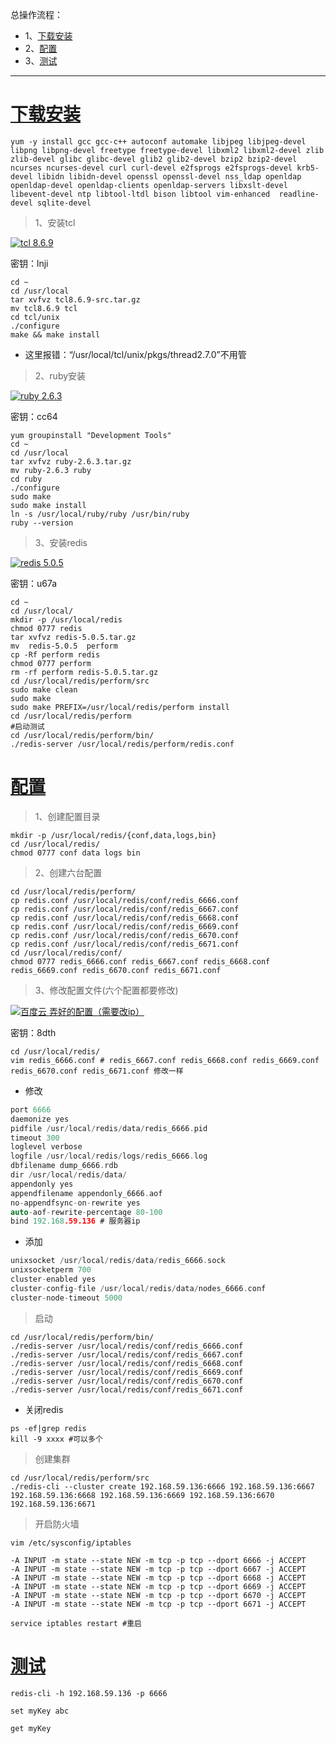 总操作流程：
- 1、[下载安装](#Linux-01)
- 2、[配置](#Linux-02)
- 3、[测试](#Linux-03)

***

# <a name="Linux-01" href="#" >下载安装</a>

```shell
yum -y install gcc gcc-c++ autoconf automake libjpeg libjpeg-devel libpng libpng-devel freetype freetype-devel libxml2 libxml2-devel zlib zlib-devel glibc glibc-devel glib2 glib2-devel bzip2 bzip2-devel ncurses ncurses-devel curl curl-devel e2fsprogs e2fsprogs-devel krb5-devel libidn libidn-devel openssl openssl-devel nss_ldap openldap openldap-devel openldap-clients openldap-servers libxslt-devel libevent-devel ntp libtool-ltdl bison libtool vim-enhanced  readline-devel sqlite-devel
```

>1、安装tcl

[![](https://img.shields.io/badge/tcl-8.6.9-green.svg "tcl 8.6.9")](https://pan.baidu.com/s/1-R081cV9pViNZEDuEablcg)

密钥：lnji

```shell
cd ~
cd /usr/local
tar xvfvz tcl8.6.9-src.tar.gz
mv tcl8.6.9 tcl
cd tcl/unix
./configure 
make && make install
```
- 这里报错：“/usr/local/tcl/unix/pkgs/thread2.7.0”不用管


>2、ruby安装

[![](https://img.shields.io/badge/ruby-2.6.3-green.svg "ruby 2.6.3")](https://pan.baidu.com/s/1bTBcGA1DSgV1wju9Vldbkg)

密钥：cc64

```shell
yum groupinstall "Development Tools"
cd ~
cd /usr/local
tar xvfvz ruby-2.6.3.tar.gz
mv ruby-2.6.3 ruby
cd ruby
./configure
sudo make
sudo make install
ln -s /usr/local/ruby/ruby /usr/bin/ruby
ruby --version
```
>3、安装redis

[![](https://img.shields.io/badge/redis-5.0.5-green.svg "redis 5.0.5")](https://pan.baidu.com/s/1qn5vVs3SDG7wwatLSyuyxg)

密钥：u67a

```shell
cd ~
cd /usr/local/
mkdir -p /usr/local/redis
chmod 0777 redis
tar xvfvz redis-5.0.5.tar.gz
mv  redis-5.0.5  perform
cp -Rf perform redis
chmod 0777 perform
rm -rf perform redis-5.0.5.tar.gz
cd /usr/local/redis/perform/src
sudo make clean 
sudo make
sudo make PREFIX=/usr/local/redis/perform install
cd /usr/local/redis/perform
#启动测试
cd /usr/local/redis/perform/bin/
./redis-server /usr/local/redis/perform/redis.conf 
```

# <a name="Linux-02" href="#" >配置</a>

>1、创建配置目录
```shell
mkdir -p /usr/local/redis/{conf,data,logs,bin}
cd /usr/local/redis/
chmod 0777 conf data logs bin
```
>2、创建六台配置

```shell
cd /usr/local/redis/perform/
cp redis.conf /usr/local/redis/conf/redis_6666.conf
cp redis.conf /usr/local/redis/conf/redis_6667.conf
cp redis.conf /usr/local/redis/conf/redis_6668.conf
cp redis.conf /usr/local/redis/conf/redis_6669.conf
cp redis.conf /usr/local/redis/conf/redis_6670.conf
cp redis.conf /usr/local/redis/conf/redis_6671.conf
cd /usr/local/redis/conf/
chmod 0777 redis_6666.conf redis_6667.conf redis_6668.conf redis_6669.conf redis_6670.conf redis_6671.conf
```
>3、修改配置文件(六个配置都要修改)

[![](https://img.shields.io/badge/百度云-弄好的配置（需要改ip）-green.svg "百度云 弄好的配置（需要改ip）")](https://pan.baidu.com/s/1WWo5jjlrU5S-2DXsgzRn-g)

密钥：8dth

```shell
cd /usr/local/redis/
vim redis_6666.conf # redis_6667.conf redis_6668.conf redis_6669.conf redis_6670.conf redis_6671.conf 修改一样
```
- 修改
```c
port 6666
daemonize yes
pidfile /usr/local/redis/data/redis_6666.pid
timeout 300
loglevel verbose
logfile /usr/local/redis/logs/redis_6666.log
dbfilename dump_6666.rdb
dir /usr/local/redis/data/ 
appendonly yes
appendfilename appendonly_6666.aof
no-appendfsync-on-rewrite yes
auto-aof-rewrite-percentage 80-100
bind 192.168.59.136 # 服务器ip
```
- 添加

```c
unixsocket /usr/local/redis/data/redis_6666.sock
unixsocketperm 700
cluster-enabled yes
cluster-config-file /usr/local/redis/data/nodes_6666.conf 
cluster-node-timeout 5000 
```

>启动
```shell
cd /usr/local/redis/perform/bin/
./redis-server /usr/local/redis/conf/redis_6666.conf 
./redis-server /usr/local/redis/conf/redis_6667.conf
./redis-server /usr/local/redis/conf/redis_6668.conf
./redis-server /usr/local/redis/conf/redis_6669.conf
./redis-server /usr/local/redis/conf/redis_6670.conf
./redis-server /usr/local/redis/conf/redis_6671.conf
```
- 关闭redis
```shell
ps -ef|grep redis
kill -9 xxxx #可以多个
```
>创建集群
```shell
cd /usr/local/redis/perform/src
./redis-cli --cluster create 192.168.59.136:6666 192.168.59.136:6667 192.168.59.136:6668 192.168.59.136:6669 192.168.59.136:6670 192.168.59.136:6671
```

>开启防火墙
```shell
vim /etc/sysconfig/iptables
```

```shell
-A INPUT -m state --state NEW -m tcp -p tcp --dport 6666 -j ACCEPT
-A INPUT -m state --state NEW -m tcp -p tcp --dport 6667 -j ACCEPT
-A INPUT -m state --state NEW -m tcp -p tcp --dport 6668 -j ACCEPT
-A INPUT -m state --state NEW -m tcp -p tcp --dport 6669 -j ACCEPT
-A INPUT -m state --state NEW -m tcp -p tcp --dport 6670 -j ACCEPT
-A INPUT -m state --state NEW -m tcp -p tcp --dport 6671 -j ACCEPT

```

```shell
service iptables restart #重启
```

# <a name="Linux-03" href="#" >测试</a>

```shell
redis-cli -h 192.168.59.136 -p 6666

set myKey abc

get myKey
```
